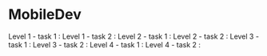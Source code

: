 # MobileDev

Level 1 - task 1 : 
Level 1 - task 2 : 
Level 2 - task 1 : 
Level 2 - task 2 : 
Level 3 - task 1 : 
Level 3 - task 2 : 
Level 4 - task 1 : 
Level 4 - task 2 : 
